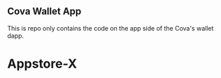 ## Cova Wallet App

This is repo only contains the code on the app side of the Cova's wallet dapp.  
# Appstore-X

